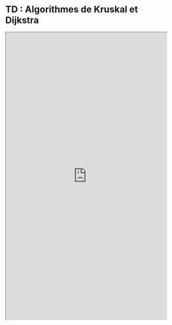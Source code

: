 # TD : Algorithmes de Kruskal et Dijkstra

<iframe src=https://mozilla.github.io/pdf.js/web/viewer.html?file=https://raw.githubusercontent.com/mp-info/mp-info.github.io/main/files/4_kruskal/td/td_kruskal_dijkstra.pdf#zoom=page-fit&pagemo de=none height=900 width=100% allowfullscreen></iframe>
